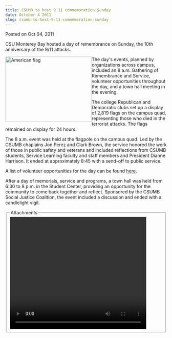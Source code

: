 ```yaml
---
title: CSUMB to host 9 11 commemoration Sunday
date: October 4 2011
slug: csumb-to-host-9-11-commemoration-sunday
---
```


 



<span class="date">Posted on Oct 04, 2011    </span>
<p>CSU Monterey Bay hosted a day of remembrance on Sunday, the 10th
anniversary of the 9/11 attacks.</p>
<p><img alt="American flag" src="https://news.csumb.edu/sites/default/files/65/attachments/news/images/flag_photo.jpg" style="float:left; width:270px; height:203px">The day&apos;s events,
planned by organizations across campus, included an 8 a.m.
Gathering of Remembrance and Service, volunteer opportunities
throughout the day, and a town hall meeting in the evening.</img></p>
<p>The college Republican and Democratic clubs set up a display of
2,819 flags on the campus quad, representing those who died in the
terrorist attacks. The flags remained on display for 24 hours.</p>
<p>The 8 a.m. event was held at the flagpole on the campus quad.
Led by the CSUMB chaplains Jon Perez and Clark Brown, the service
honored the work of those in public safety and veterans and
included reflections from CSUMB students, Service Learning faculty
and staff members and President Dianne Harrison. It ended at
approximately 8:45 with a send-off to public service.</p>
<p>A list of volunteer opportunities for the day can be found
<a href="https://service.csumb.edu/911-national-day-service" rel="nofollow">here</a>.</p>
<p>After a day of memorials, service and programs, a town hall was
held from 6:30 to 8 p.m. in the Student Center, providing an
opportunity for the community to come back together and reflect.
Sponsored by the CSUMB Social Justice Coalition, the event included
a discussion and ended with a candlelight vigil.</p>
<fieldset class="fieldgroup group-attachments">
<legend>Attachments</legend>
<div class="field field-type-emvideo field-field-attach-video">
<div class="field-items">
<div class="field-item odd">
<div class="emvideo emvideo-video emvideo-youtube">
<div class="emfield-emvideo emfield-emvideo-youtube">
<div id="emvideo-youtube-flash-wrapper-1">
<!--<object type="application/x-shockwave-flash" height="350" width="425" data="https://www.youtube.com/v/_-Xhf4eLNyU&amp;rel=0&amp;enablejsapi=1&amp;playerapiid=ytplayer&amp;fs=1" id="emvideo-youtube-flash-1">
          <param name="movie" value="https://www.youtube.com/v/_-Xhf4eLNyU&amp;rel=0&amp;enablejsapi=1&amp;playerapiid=ytplayer&amp;fs=1" />
          <param name="allowScriptAccess" value="sameDomain"/>
          <param name="quality" value="best"/>
          <param name="allowFullScreen" value="true"/>
          <param name="bgcolor" value="#FFFFFF"/>
          <param name="scale" value="noScale"/>
          <param name="salign" value="TL"/>
          <param name="FlashVars" value="playerMode=embedded" />
          <param name="wmode" value="transparent" />
        </object>-->
<video controls="" width="425" height="350">
</video></div></div></div></div></div></div></fieldset>
 
